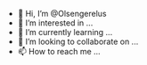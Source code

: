- 👋 Hi, I’m @Olsengerelus
- 👀 I’m interested in ...
- 🌱 I’m currently learning ...
- 💞️ I’m looking to collaborate on ...
- 📫 How to reach me ...

<!---
Olsengerelus/Olsengerelus is a ✨ special ✨ repository because its `README.md` (this file) appears on your GitHub profile.
You can click the Preview link to take a look at your changes.
--->
